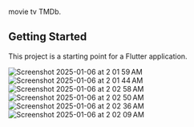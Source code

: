 

movie tv TMDb.

## Getting Started

This project is a starting point for a Flutter application.



![Screenshot 2025-01-06 at 2 01 59 AM](https://github.com/user-attachments/assets/f0374564-e2ce-4495-b557-900d7de812c4)
![Screenshot 2025-01-06 at 2 01 44 AM](https://github.com/user-attachments/assets/39fff7c8-00b3-4a3c-ba63-80190b9bcf47)
![Screenshot 2025-01-06 at 2 02 58 AM](https://github.com/user-attachments/assets/f75e6a6b-5dab-4c4a-ae3a-bda1e17902ac)
![Screenshot 2025-01-06 at 2 02 50 AM](https://github.com/user-attachments/assets/0fcf1d0e-67ba-4069-8e6c-1b1be0ec55c6)
![Screenshot 2025-01-06 at 2 02 36 AM](https://github.com/user-attachments/assets/d6a8f54b-3551-4ae3-ae0c-3e4f10624d50)
![Screenshot 2025-01-06 at 2 02 09 AM](https://github.com/user-attachments/assets/e4cf7901-7e1d-46f0-a13e-26413396b890)
